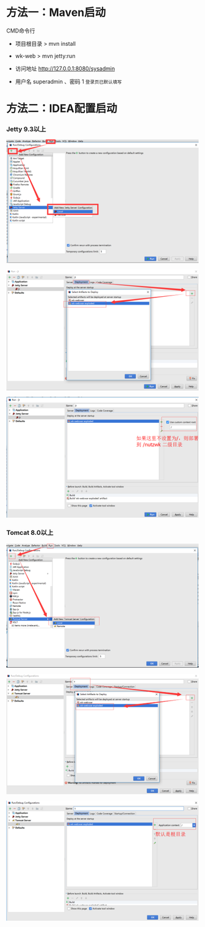# 方法一：Maven启动

CMD命令行

* 项目根目录 > mvn install

* wk-web > mvn jetty:run

* 访问地址 http://127.0.0.1:8080/sysadmin

* 用户名 superadmin 、密码 1   `登录页已默认填写`

# 方法二：IDEA配置启动

### Jetty 9.3以上

![jetty01](../images/03.png)

![jetty02](../images/04.png)

![jetty03](../images/05.png)


### Tomcat 8.0以上

![tomcat01](../images/06.png)

![tomcat02](../images/07.png)

![tomcat03](../images/08.png)
